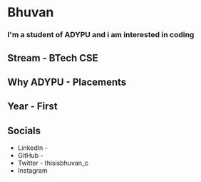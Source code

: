 # Bhuvan
### I'm a student of ADYPU and i am interested in coding

## Stream - BTech CSE
## Why ADYPU - Placements
## Year - First

## Socials
* LinkedIn - 
* GitHub - 
* Twitter - thisisbhuvan_c
* Instagram

